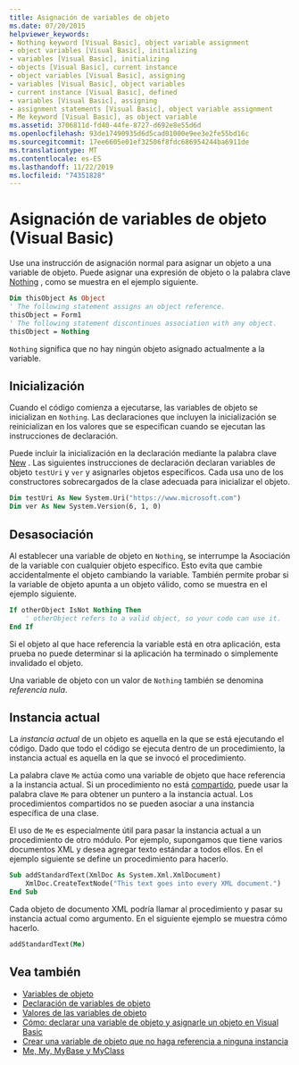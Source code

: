 ```yaml
---
title: Asignación de variables de objeto
ms.date: 07/20/2015
helpviewer_keywords:
- Nothing keyword [Visual Basic], object variable assignment
- object variables [Visual Basic], initializing
- variables [Visual Basic], initializing
- objects [Visual Basic], current instance
- object variables [Visual Basic], assigning
- variables [Visual Basic], object variables
- current instance [Visual Basic], defined
- variables [Visual Basic], assigning
- assignment statements [Visual Basic], object variable assignment
- Me keyword [Visual Basic], as object variable
ms.assetid: 3706811d-fd40-44fe-8727-d692e8e55d6d
ms.openlocfilehash: 93de17490935d6d5cad01000e9ee3e2fe55bd16c
ms.sourcegitcommit: 17ee6605e01ef32506f8fdc686954244ba6911de
ms.translationtype: MT
ms.contentlocale: es-ES
ms.lasthandoff: 11/22/2019
ms.locfileid: "74351828"
---
```

# <a name="object-variable-assignment-visual-basic"></a>Asignación de variables de objeto (Visual Basic)

Use una instrucción de asignación normal para asignar un objeto a una variable de objeto. Puede asignar una expresión de objeto o la palabra clave [Nothing](../../../../visual-basic/language-reference/nothing.md) , como se muestra en el ejemplo siguiente.

```vb
Dim thisObject As Object
' The following statement assigns an object reference.
thisObject = Form1
' The following statement discontinues association with any object.
thisObject = Nothing
```

`Nothing` significa que no hay ningún objeto asignado actualmente a la variable.

## <a name="initialization"></a>Inicialización

Cuando el código comienza a ejecutarse, las variables de objeto se inicializan en `Nothing`. Las declaraciones que incluyen la inicialización se reinicializan en los valores que se especifican cuando se ejecutan las instrucciones de declaración.

Puede incluir la inicialización en la declaración mediante la palabra clave [New](../../../../visual-basic/language-reference/operators/new-operator.md) . Las siguientes instrucciones de declaración declaran variables de objeto `testUri` y `ver` y asignarles objetos específicos. Cada usa uno de los constructores sobrecargados de la clase adecuada para inicializar el objeto.

```vb
Dim testUri As New System.Uri("https://www.microsoft.com")
Dim ver As New System.Version(6, 1, 0)
```

## <a name="disassociation"></a>Desasociación

Al establecer una variable de objeto en `Nothing`, se interrumpe la Asociación de la variable con cualquier objeto específico. Esto evita que cambie accidentalmente el objeto cambiando la variable. También permite probar si la variable de objeto apunta a un objeto válido, como se muestra en el ejemplo siguiente.

```vb
If otherObject IsNot Nothing Then
    ' otherObject refers to a valid object, so your code can use it.
End If
```

Si el objeto al que hace referencia la variable está en otra aplicación, esta prueba no puede determinar si la aplicación ha terminado o simplemente invalidado el objeto.

Una variable de objeto con un valor de `Nothing` también se denomina *referencia nula*.

## <a name="current-instance"></a>Instancia actual

La *instancia actual* de un objeto es aquella en la que se está ejecutando el código. Dado que todo el código se ejecuta dentro de un procedimiento, la instancia actual es aquella en la que se invocó el procedimiento.

La palabra clave `Me` actúa como una variable de objeto que hace referencia a la instancia actual. Si un procedimiento no está [compartido](../../../../visual-basic/language-reference/modifiers/shared.md), puede usar la palabra clave `Me` para obtener un puntero a la instancia actual. Los procedimientos compartidos no se pueden asociar a una instancia específica de una clase.

El uso de `Me` es especialmente útil para pasar la instancia actual a un procedimiento de otro módulo. Por ejemplo, supongamos que tiene varios documentos XML y desea agregar texto estándar a todos ellos. En el ejemplo siguiente se define un procedimiento para hacerlo.

```vb
Sub addStandardText(XmlDoc As System.Xml.XmlDocument)
    XmlDoc.CreateTextNode("This text goes into every XML document.")
End Sub
```

Cada objeto de documento XML podría llamar al procedimiento y pasar su instancia actual como argumento. En el siguiente ejemplo se muestra cómo hacerlo.

```vb
addStandardText(Me)
```

## <a name="see-also"></a>Vea también

- [Variables de objeto](../../../../visual-basic/programming-guide/language-features/variables/object-variables.md)
- [Declaración de variables de objeto](../../../../visual-basic/programming-guide/language-features/variables/object-variable-declaration.md)
- [Valores de las variables de objeto](../../../../visual-basic/programming-guide/language-features/variables/object-variable-values.md)
- [Cómo: declarar una variable de objeto y asignarle un objeto en Visual Basic](../../../../visual-basic/programming-guide/language-features/variables/how-to-declare-an-object-variable-and-assign-an-object-to-it.md)
- [Crear una variable de objeto que no haga referencia a ninguna instancia](../../../../visual-basic/programming-guide/language-features/variables/how-to-make-an-object-variable-not-refer-to-any-instance.md)
- [Me, My, MyBase y MyClass](../../../../visual-basic/programming-guide/program-structure/me-my-mybase-and-myclass.md)
